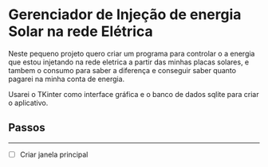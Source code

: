 # Gerenciador de Injeção de energia Solar na rede Elétrica

Neste pequeno projeto quero criar um programa para controlar o a energia que estou injetando na rede eletrica a partir das minhas placas solares, e tambem o consumo para saber a diferença e conseguir saber quanto pagarei na minha conta de energia.

Usarei o TKinter como interface gráfica e o banco de dados sqlite para criar o aplicativo.

## Passos
---

- [ ] Criar janela principal